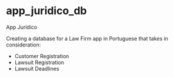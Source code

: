 # app_juridico_db
App Jurídico 

Creating a database for a Law Firm app in Portuguese that takes in consideration:
- Customer Registration
- Lawsuit Registration
- Lawsuit Deadlines
